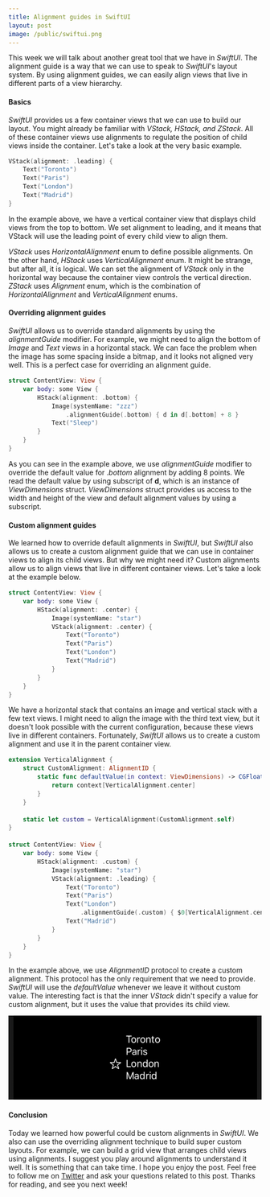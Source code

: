 ```yaml
---
title: Alignment guides in SwiftUI
layout: post
image: /public/swiftui.png
---
```


This week we will talk about another great tool that we have in *SwiftUI*. The alignment guide is a way that we can use to speak to *SwiftUI*'s layout system. By using alignment guides, we can easily align views that live in different parts of a view hierarchy.

#### Basics
*SwiftUI* provides us a few container views that we can use to build our layout. You might already be familiar with *VStack, HStack, and ZStack*. All of these container views use alignments to regulate the position of child views inside the container. Let's take a look at the very basic example.

```swift
VStack(alignment: .leading) {
    Text("Toronto")
    Text("Paris")
    Text("London")
    Text("Madrid")
}
```

In the example above, we have a vertical container view that displays child views from the top to bottom. We set alignment to leading, and it means that VStack will use the leading point of every child view to align them. 

*VStack* uses *HorizontalAlignment* enum to define possible alignments. On the other hand, *HStack* uses *VerticalAlignment* enum. It might be strange, but after all, it is logical. We can set the alignment of *VStack* only in the horizontal way because the container view controls the vertical direction.
*ZStack* uses *Alignment* enum, which is the combination of *HorizontalAlignment* and *VerticalAlignment* enums.

#### Overriding alignment guides
*SwiftUI* allows us to override standard alignments by using the *alignmentGuide* modifier. For example, we might need to align the bottom of *Image* and *Text* views in a horizontal stack. We can face the problem when the image has some spacing inside a bitmap, and it looks not aligned very well. This is a perfect case for overriding an alignment guide.

```swift
struct ContentView: View {
    var body: some View {
        HStack(alignment: .bottom) {
            Image(systemName: "zzz")
                .alignmentGuide(.bottom) { d in d[.bottom] + 8 }
            Text("Sleep")
        }
    }
}
```

As you can see in the example above, we use *alignmentGuide* modifier to override the default value for .*bottom* alignment by adding 8 points. We read the default value by using subscript of **d**, which is an instance of *ViewDimensions* struct. *ViewDimensions* struct provides us access to the width and height of the view and default alignment values by using a subscript.

#### Custom alignment guides
We learned how to override default alignments in *SwiftUI*, but *SwiftUI* also allows us to create a custom alignment guide that we can use in container views to align its child views. But why we might need it? Custom alignments allow us to align views that live in different container views. Let's take a look at the example below.

```swift
struct ContentView: View {
    var body: some View {
        HStack(alignment: .center) {
            Image(systemName: "star")
            VStack(alignment: .center) {
                Text("Toronto")
                Text("Paris")
                Text("London")
                Text("Madrid")
            }
        }
    }
}
```

We have a horizontal stack that contains an image and vertical stack with a few text views. I might need to align the image with the third text view, but it doesn't look possible with the current configuration, because these views live in different containers. Fortunately, *SwiftUI* allows us to create a custom alignment and use it in the parent container view.

```swift
extension VerticalAlignment {
    struct CustomAlignment: AlignmentID {
        static func defaultValue(in context: ViewDimensions) -> CGFloat {
            return context[VerticalAlignment.center]
        }
    }

    static let custom = VerticalAlignment(CustomAlignment.self)
}

struct ContentView: View {
    var body: some View {
        HStack(alignment: .custom) {
            Image(systemName: "star")
            VStack(alignment: .leading) {
                Text("Toronto")
                Text("Paris")
                Text("London")
                    .alignmentGuide(.custom) { $0[VerticalAlignment.center] }
                Text("Madrid")
            }
        }
    }
}
```

In the example above, we use *AlignmentID* protocol to create a custom alignment. This protocol has the only requirement that we need to provide. *SwiftUI* will use the *defaultValue* whenever we leave it without custom value. The interesting fact is that the inner *VStack* didn't specify a value for custom alignment, but it uses the value that provides its child view.

![align](/public/align.png)

#### Conclusion
Today we learned how powerful could be custom alignments in *SwiftUI*. We also can use the overriding alignment technique to build super custom layouts. For example, we can build a grid view that arranges child views using alignments. I suggest you play around alignments to understand it well. It is something that can take time. I hope you enjoy the post. Feel free to follow me on [Twitter](https://twitter.com/mecid) and ask your questions related to this post. Thanks for reading, and see you next week!